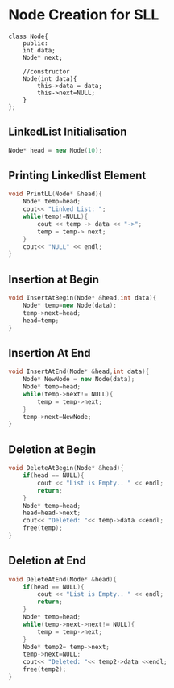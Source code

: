# Node Creation for SLL

```
class Node{
    public:
    int data;
    Node* next;

    //constructor
    Node(int data){
        this->data = data;
        this->next=NULL;
    }
};
```

## LinkedList Initialisation

```cpp
Node* head = new Node(10);
```

## Printing Linkedlist Element

```cpp
void PrintLL(Node* &head){
    Node* temp=head;
    cout<< "Linked List: ";
    while(temp!=NULL){
        cout << temp -> data << "->";
        temp = temp-> next;
    }
    cout<< "NULL" << endl;
}
```

## Insertion at Begin

```cpp
void InsertAtBegin(Node* &head,int data){
    Node* temp=new Node(data);
    temp->next=head;
    head=temp;
}
```

## Insertion At End

```cpp
void InsertAtEnd(Node* &head,int data){
    Node* NewNode = new Node(data);
    Node* temp=head;
    while(temp->next!= NULL){
        temp = temp->next;
    }
    temp->next=NewNode;
}
```

## Deletion at Begin

```cpp
void DeleteAtBegin(Node* &head){
    if(head == NULL){
        cout << "List is Empty.. " << endl;
        return;
    }
    Node* temp=head;
    head=head->next;
    cout<< "Deleted: "<< temp->data <<endl;
    free(temp);
}
```

## Deletion at End

```cpp
void DeleteAtEnd(Node* &head){
    if(head == NULL){
        cout << "List is Empty.. " << endl;
        return;
    }
    Node* temp=head;
    while(temp->next->next!= NULL){
        temp = temp->next;
    }
    Node* temp2= temp->next;
    temp->next=NULL;
    cout<< "Deleted: "<< temp2->data <<endl;
    free(temp2); 
}
```